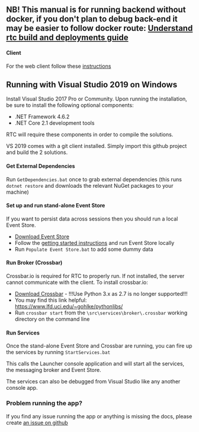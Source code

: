 ## NB! This manual is for running backend without docker, if you don't plan to debug back-end it may be easier to follow docker route: [Understand rtc build and deployments guide](../../deployment/understand-rtc-build-and-deployments.md)

#### Client
For the web client follow these [instructions](../client.md)

## Running with Visual Studio 2019 on Windows

Install Visual Studio 2017 Pro or Community. Upon running the installation, be sure to install the following optional components:
  - .NET Framework 4.6.2
  - .NET Core 2.1 development tools

RTC will require these components in order to compile the solutions.

VS 2019 comes with a git client installed.  Simply import this github project and build the 2 solutions.

#### Get External Dependencies 
Run `GetDependencies.bat` once to grab external dependencies (this runs `dotnet restore` and downloads the relevant NuGet packages to your machine)

#### Set up and run stand-alone Event Store
If you want to persist data across sessions then you should run a local Event Store. 
- [Download Event Store](https://geteventstore.com/downloads)
- Follow the [getting started instructions](https://eventstore.org/docs/getting-started/index.html?tabs=tabid-1%2Ctabid-dotnet-client%2Ctabid-dotnet-client-connect%2Ctabid-4) and run Event Store locally
- Run `Populate Event Store.bat` to add some dummy data

#### Run Broker (Crossbar)
Crossbar.io is required for RTC to properly run.  If not installed, the server cannot communicate with the client.
To install crossbar.io:
- [Download Crossbar](http://crossbar.io/docs/Installation-on-Windows/) - !!!Use Python 3.x as 2.7 is no longer supported!!!
- You may find this link helpful: https://www.lfd.uci.edu/~gohlke/pythonlibs/
- Run `crossbar start` from the `\src\services\broker\.crossbar` working directory on the command line

#### Run Services
Once the stand-alone Event Store and Crossbar are running, you can fire up the services by running `StartServices.bat` 

This calls the Launcher console application and will start all the services, the messaging broker and Event Store.

The services can also be debugged from Visual Studio like any another console app.

### Problem running the app?

If you find any issue running the app or anything is missing the docs, please create [an issue on github](https://github.com/AdaptiveConsulting/ReactiveTraderCloud/issues)
